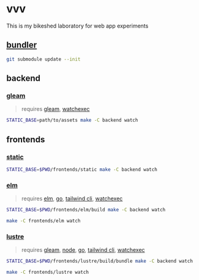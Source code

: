 # vvv

This is my bikeshed laboratory for web app experiments

## [bundler](https://github.com/spektroskop/bundler)

```sh
git submodule update --init
```

## backend

### [gleam](backend)

> requires [gleam](https://gleam.run), [watchexec](https://github.com/watchexec/watchexec)

```sh
STATIC_BASE=path/to/assets make -C backend watch
```

## frontends

### [static](frontends/static)

```sh
STATIC_BASE=$PWD/frontends/static make -C backend watch
```

### [elm](frontends/elm)

> requires [elm](https://elm-lang.org), [go](https://go.dev), [tailwind cli](https://tailwindcss.com), [watchexec](https://github.com/watchexec/watchexec)

```sh
STATIC_BASE=$PWD/frontends/elm/build make -C backend watch
```

```sh
make -C frontends/elm watch
```

### [lustre](frontends/lustre)

> requires [gleam](https://gleam.run), [node](https://nodejs.org), [go](https://go.dev), [tailwind cli](https://tailwindcss.com), [watchexec](https://github.com/watchexec/watchexec)

```sh
STATIC_BASE=$PWD/frontends/lustre/build/bundle make -C backend watch
```

```sh
make -C frontends/lustre watch
```
